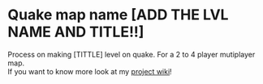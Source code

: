 # Quake map name [ADD THE LVL NAME AND TITLE!!]
Process on making [TITTLE] level on quake. For a 2 to 4 player mutiplayer map. 
<br />If you want to know more look at my [project wiki](linktowiki)!
